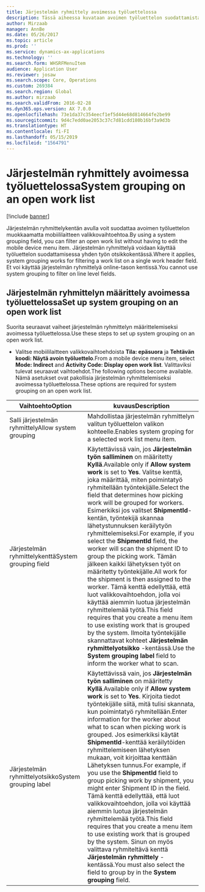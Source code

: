```yaml
---
title: Järjestelmän ryhmittely avoimessa työluettelossa
description: Tässä aiheessa kuvataan avoimen työluettelon suodattamista mobiililaitteella.
author: Mirzaab
manager: AnnBe
ms.date: 05/26/2017
ms.topic: article
ms.prod: ''
ms.service: dynamics-ax-applications
ms.technology: ''
ms.search.form: WHSRFMenuItem
audience: Application User
ms.reviewer: josaw
ms.search.scope: Core, Operations
ms.custom: 269384
ms.search.region: Global
ms.author: mirzaab
ms.search.validFrom: 2016-02-28
ms.dyn365.ops.version: AX 7.0.0
ms.openlocfilehash: 73e1da37c354eecf1ef5d44e68d814664fe2be99
ms.sourcegitcommit: 9d4c7edd0ae2053c37c7d81cdd180b16bf3a9d3b
ms.translationtype: HT
ms.contentlocale: fi-FI
ms.lasthandoff: 05/15/2019
ms.locfileid: "1564791"
---
```

# <a name="system-grouping-on-an-open-work-list"></a><span data-ttu-id="cb682-103">Järjestelmän ryhmittely avoimessa työluettelossa</span><span class="sxs-lookup"><span data-stu-id="cb682-103">System grouping on an open work list</span></span>

[!include [banner](../includes/banner.md)]

<span data-ttu-id="cb682-104">Järjestelmän ryhmittelykentän avulla voit suodattaa avoimen työluettelon muokkaamatta mobiililaitteen valikkovaihtoehtoa.</span><span class="sxs-lookup"><span data-stu-id="cb682-104">By using a system grouping field, you can filter an open work list without having to edit the mobile device menu item.</span></span>
<span data-ttu-id="cb682-105">Järjestelmän ryhmittelyä voidaan käyttää työluettelon suodattamisessa yhden työn otsikkokentässä.</span><span class="sxs-lookup"><span data-stu-id="cb682-105">Where it applies, system grouping works for filtering a work list on a single work header field.</span></span> <span data-ttu-id="cb682-106">Et voi käyttää järjestelmän ryhmittelyä online-tason kentissä.</span><span class="sxs-lookup"><span data-stu-id="cb682-106">You cannot use system grouping to filter on line level fields.</span></span>

## <a name="set-up-system-grouping-on-an-open-work-list"></a><span data-ttu-id="cb682-107">Järjestelmän ryhmittelyn määrittely avoimessa työluettelossa</span><span class="sxs-lookup"><span data-stu-id="cb682-107">Set up system grouping on an open work list</span></span>
<span data-ttu-id="cb682-108">Suorita seuraavat vaiheet järjestelmän ryhmittelyn määrittelemiseksi avoimessa työluettelossa.</span><span class="sxs-lookup"><span data-stu-id="cb682-108">Use these steps to set up system grouping on an open work list.</span></span>

-   <span data-ttu-id="cb682-109">Valitse mobiililaitteen valikkovaihtoehdoista **Tila: epäsuora** ja **Tehtävän koodi: Näytä avoin työluettelo**.</span><span class="sxs-lookup"><span data-stu-id="cb682-109">From a mobile device menu item, select **Mode: Indirect** and **Activity Code: Display open work list**.</span></span> <span data-ttu-id="cb682-110">Valittaviksi tulevat seuraavat vaihtoehdot.</span><span class="sxs-lookup"><span data-stu-id="cb682-110">The following options become available.</span></span> <span data-ttu-id="cb682-111">Nämä asetukset ovat pakollisia järjestelmän ryhmittelemiseksi avoimessa työluettelossa.</span><span class="sxs-lookup"><span data-stu-id="cb682-111">These options are required for system grouping on an open work list.</span></span> 

|        <span data-ttu-id="cb682-112">Vaihtoehto</span><span class="sxs-lookup"><span data-stu-id="cb682-112">Option</span></span>         |                                                                                                                                                                                                                                                                         <span data-ttu-id="cb682-113">kuvaus</span><span class="sxs-lookup"><span data-stu-id="cb682-113">Description</span></span>                                                                                                                                                                                                                                                                         |
|-----------------------|-------------------------------------------------------------------------------------------------------------------------------------------------------------------------------------------------------------------------------------------------------------------------------------------------------------------------------------------------------------------------------------------------------------------------------------------------------------------------------------------------------------------------------------------------------------|
| <span data-ttu-id="cb682-114">Salli järjestelmän ryhmittely</span><span class="sxs-lookup"><span data-stu-id="cb682-114">Allow system grouping</span></span> |                                                                                                                                                                                                                                                 <span data-ttu-id="cb682-115">Mahdollistaa järjestelmän ryhmittelyn valitun työluettelon valikon kohteelle.</span><span class="sxs-lookup"><span data-stu-id="cb682-115">Enables system groping for a selected work list menu item.</span></span>                                                                                                                                                                                                                                                  |
| <span data-ttu-id="cb682-116">Järjestelmän ryhmittelykenttä</span><span class="sxs-lookup"><span data-stu-id="cb682-116">System grouping field</span></span> | <span data-ttu-id="cb682-117">Käytettävissä vain, jos <strong>Järjestelmän työn salliminen</strong> on määritetty <strong>Kyllä</strong>.</span><span class="sxs-lookup"><span data-stu-id="cb682-117">Available only if <strong>Allow system work</strong> is set to <strong>Yes</strong>.</span></span> <span data-ttu-id="cb682-118">Valitse kenttä, joka määrittää, miten poimintatyö ryhmitellään työntekijälle.</span><span class="sxs-lookup"><span data-stu-id="cb682-118">Select the field that determines how picking work will be grouped for workers.</span></span> <span data-ttu-id="cb682-119">Esimerkiksi jos valitset <strong>ShipmentId</strong>-kentän, työntekijä skannaa lähetystunnuksen keräilytyön ryhmittelemiseksi.</span><span class="sxs-lookup"><span data-stu-id="cb682-119">For example, if you select the <strong>ShipmentId</strong> field, the worker will scan the shipment ID to group the picking work.</span></span> <span data-ttu-id="cb682-120">Tämän jälkeen kaikki lähetyksen työt on määritetty työntekijälle.</span><span class="sxs-lookup"><span data-stu-id="cb682-120">All work for the shipment is then assigned to the worker.</span></span> <span data-ttu-id="cb682-121">Tämä kenttä edellyttää, että luot valikkovaihtoehdon, jolla voi käyttää aiemmin luotua järjestelmän ryhmittelemää työtä.</span><span class="sxs-lookup"><span data-stu-id="cb682-121">This field requires that you create a menu item to use existing work that is grouped by the system.</span></span> <span data-ttu-id="cb682-122">Ilmoita työntekijälle skannattavat kohteet <strong>Järjestelmän ryhmittelyotsikko</strong> -kentässä.</span><span class="sxs-lookup"><span data-stu-id="cb682-122">Use the <strong>System grouping label</strong> field to inform the worker what to scan.</span></span> |
| <span data-ttu-id="cb682-123">Järjestelmän ryhmittelyotsikko</span><span class="sxs-lookup"><span data-stu-id="cb682-123">System grouping label</span></span> |                       <span data-ttu-id="cb682-124">Käytettävissä vain, jos <strong>Järjestelmän työn salliminen</strong> on määritetty <strong>Kyllä</strong>.</span><span class="sxs-lookup"><span data-stu-id="cb682-124">Available only if <strong>Allow system work</strong> is set to <strong>Yes</strong>.</span></span> <span data-ttu-id="cb682-125">Kirjoita tiedot työntekijälle siitä, mitä tulisi skannata, kun poimintatyö ryhmitellään.</span><span class="sxs-lookup"><span data-stu-id="cb682-125">Enter information for the worker about what to scan when picking work is grouped.</span></span> <span data-ttu-id="cb682-126">Jos esimerkiksi käytät <strong>ShipmentId</strong>-kenttää keräilytöiden ryhmittelemiseen lähetyksen mukaan, voit kirjoittaa kenttään Lähetyksen tunnus.</span><span class="sxs-lookup"><span data-stu-id="cb682-126">For example, if you use the <strong>ShipmentId</strong> field to group picking work by shipment, you might enter Shipment ID in the field.</span></span> <span data-ttu-id="cb682-127">Tämä kenttä edellyttää, että luot valikkovaihtoehdon, jolla voi käyttää aiemmin luotua järjestelmän ryhmittelemää työtä.</span><span class="sxs-lookup"><span data-stu-id="cb682-127">This field requires that you create a menu item to use existing work that is grouped by the system.</span></span> <span data-ttu-id="cb682-128">Sinun on myös valittava ryhmiteltävä kenttä <strong>Järjestelmän ryhmittely</strong> -kentässä.</span><span class="sxs-lookup"><span data-stu-id="cb682-128">You must also select the field to group by in the <strong>System grouping</strong> field.</span></span>                       |

